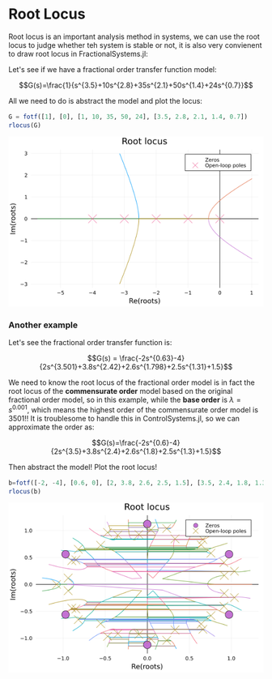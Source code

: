 # Root Locus

Root locus is an important analysis method in systems, we can use the root locus to judge whether teh system is stable or not, it is also very convienent to draw root locus in FractionalSystems.jl:

Let's see if we have a fractional order transfer function model:

```math
G(s)=\frac{1}{s^{3.5}+10s^{2.8}+35s^{2.1}+50s^{1.4}+24s^{0.7}}
```

All we need to do is abstract the model and plot the locus:

```julia
G = fotf([1], [0], [1, 10, 35, 50, 24], [3.5, 2.8, 2.1, 1.4, 0.7])
rlocus(G)
```

![rlocus](./assets/rlocusexample.png)

### Another example

Let's see the fractional order transfer function is:

```math
G(s) = \frac{-2s^{0.63}-4}{2s^{3.501}+3.8s^{2.42}+2.6s^{1.798}+2.5s^{1.31}+1.5}
```

We need to know the root locus of the fractional order model is in fact the root locus of the **commensurate order** model based on the original fractional order model, so in this example, while the **base order** is $\lambda=s^{0.001}$, which means the highest order of the commensurate order model is $3501$!! It is troublesome to handle this in ControlSystems.jl, so we can approximate the order as:

```math
G(s)=\frac{-2s^{0.6}-4}{2s^{3.5}+3.8s^{2.4}+2.6s^{1.8}+2.5s^{1.3}+1.5}
```

Then abstract the model! Plot the root locus!

```julia
b=fotf([-2, -4], [0.6, 0], [2, 3.8, 2.6, 2.5, 1.5], [3.5, 2.4, 1.8, 1.3, 0])
rlocus(b)
```

![yarlocus](./assets/yarlocusexample.png)